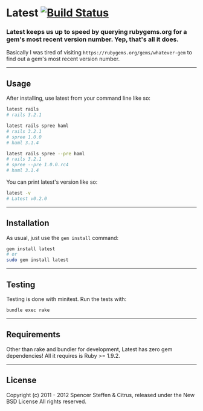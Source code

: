 # Latest [![Build Status](https://secure.travis-ci.org/citrus/latest.png)](http://travis-ci.org/citrus/latest)

### Latest keeps us up to speed by querying rubygems.org for a gem's most recent version number. Yep, that's all it does.

Basically I was tired of visiting `https://rubygems.org/gems/whatever-gem` to find out a gem's most recent version number.


------------------------------------------------------------------------------
Usage
------------------------------------------------------------------------------

After installing, use latest from your command line like so:


```bash
latest rails
# rails 3.2.1

latest rails spree haml
# rails 3.2.1
# spree 1.0.0
# haml 3.1.4

latest rails spree --pre haml
# rails 3.2.1
# spree --pre 1.0.0.rc4
# haml 3.1.4
```

You can print latest's version like so:

```bash
latest -v
# Latest v0.2.0
```


------------------------------------------------------------------------------
Installation
------------------------------------------------------------------------------

As usual, just use the `gem install` command:

```bash
gem install latest
# or
sudo gem install latest
```


------------------------------------------------------------------------------
Testing
------------------------------------------------------------------------------

Testing is done with minitest. Run the tests with:

```bash
bundle exec rake
```


------------------------------------------------------------------------------
Requirements
------------------------------------------------------------------------------

Other than rake and bundler for development, Latest has zero gem dependencies! All it requires is Ruby >= 1.9.2.


------------------------------------------------------------------------------
License
------------------------------------------------------------------------------

Copyright (c) 2011 - 2012 Spencer Steffen & Citrus, released under the New BSD License All rights reserved.
